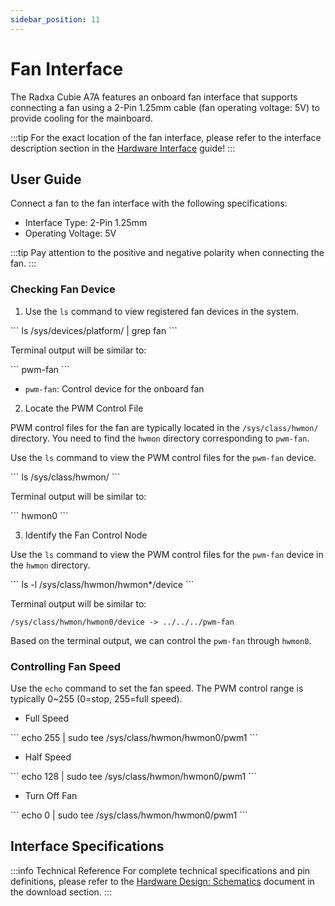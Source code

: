 ```yaml
---
sidebar_position: 11
---
```


# Fan Interface

The Radxa Cubie A7A features an onboard fan interface that supports connecting a fan using a 2-Pin 1.25mm cable (fan operating voltage: 5V) to provide cooling for the mainboard.

:::tip
For the exact location of the fan interface, please refer to the interface description section in the [Hardware Interface](./hardware-info) guide!
:::

## User Guide

Connect a fan to the fan interface with the following specifications:

- Interface Type: 2-Pin 1.25mm
- Operating Voltage: 5V

:::tip
Pay attention to the positive and negative polarity when connecting the fan.
:::

### Checking Fan Device

1. Use the `ls` command to view registered fan devices in the system.

<NewCodeBlock tip="radxa@device$" type="device">
```
ls /sys/devices/platform/ | grep fan
```
</NewCodeBlock>

Terminal output will be similar to:

<NewCodeBlock tip="radxa@device$" type="device">
```
pwm-fan
```
</NewCodeBlock>

- `pwm-fan`: Control device for the onboard fan

2. Locate the PWM Control File

PWM control files for the fan are typically located in the `/sys/class/hwmon/` directory. You need to find the `hwmon` directory corresponding to `pwm-fan`.

Use the `ls` command to view the PWM control files for the `pwm-fan` device.

<NewCodeBlock tip="radxa@device$" type="device">
```
ls /sys/class/hwmon/
```
</NewCodeBlock>

Terminal output will be similar to:

<NewCodeBlock tip="radxa@device$" type="device">
```
hwmon0
```
</NewCodeBlock>

3. Identify the Fan Control Node

Use the `ls` command to view the PWM control files for the `pwm-fan` device in the `hwmon` directory.

<NewCodeBlock tip="radxa@device$" type="device">
```
ls -l /sys/class/hwmon/hwmon*/device
```
</NewCodeBlock>

Terminal output will be similar to:

```
/sys/class/hwmon/hwmon0/device -> ../../../pwm-fan
```

Based on the terminal output, we can control the `pwm-fan` through `hwmon0`.

### Controlling Fan Speed

Use the `echo` command to set the fan speed. The PWM control range is typically 0~255 (0=stop, 255=full speed).

- Full Speed

<NewCodeBlock tip="radxa@device$" type="device">
```
echo 255 | sudo tee /sys/class/hwmon/hwmon0/pwm1
```
</NewCodeBlock>

- Half Speed

<NewCodeBlock tip="radxa@device$" type="device">
```
echo 128 | sudo tee /sys/class/hwmon/hwmon0/pwm1
```
</NewCodeBlock>

- Turn Off Fan

<NewCodeBlock tip="radxa@device$" type="device">
```
echo 0 | sudo tee /sys/class/hwmon/hwmon0/pwm1
```
</NewCodeBlock>

## Interface Specifications

:::info Technical Reference
For complete technical specifications and pin definitions, please refer to the [Hardware Design: Schematics](../download) document in the download section.
:::
